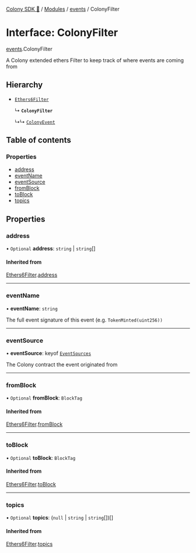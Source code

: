 [Colony SDK 🚀](../README.md) / [Modules](../modules.md) / [events](../modules/events.md) / ColonyFilter

# Interface: ColonyFilter

[events](../modules/events.md).ColonyFilter

A Colony extended ethers Filter to keep track of where events are coming from

## Hierarchy

- [`Ethers6Filter`](types.Ethers6Filter.md)

  ↳ **`ColonyFilter`**

  ↳↳ [`ColonyEvent`](events.ColonyEvent.md)

## Table of contents

### Properties

- [address](events.ColonyFilter.md#address)
- [eventName](events.ColonyFilter.md#eventname)
- [eventSource](events.ColonyFilter.md#eventsource)
- [fromBlock](events.ColonyFilter.md#fromblock)
- [toBlock](events.ColonyFilter.md#toblock)
- [topics](events.ColonyFilter.md#topics)

## Properties

### address

• `Optional` **address**: `string` \| `string`[]

#### Inherited from

[Ethers6Filter](types.Ethers6Filter.md).[address](types.Ethers6Filter.md#address)

___

### eventName

• **eventName**: `string`

The full event signature of this event (e.g. `TokenMinted(uint256))`

___

### eventSource

• **eventSource**: keyof [`EventSources`](events.EventSources.md)

The Colony contract the event originated from

___

### fromBlock

• `Optional` **fromBlock**: `BlockTag`

#### Inherited from

[Ethers6Filter](types.Ethers6Filter.md).[fromBlock](types.Ethers6Filter.md#fromblock)

___

### toBlock

• `Optional` **toBlock**: `BlockTag`

#### Inherited from

[Ethers6Filter](types.Ethers6Filter.md).[toBlock](types.Ethers6Filter.md#toblock)

___

### topics

• `Optional` **topics**: (``null`` \| `string` \| `string`[])[]

#### Inherited from

[Ethers6Filter](types.Ethers6Filter.md).[topics](types.Ethers6Filter.md#topics)
